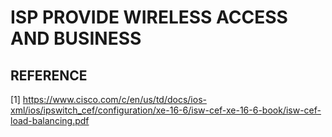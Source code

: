 # ISP PROVIDE WIRELESS ACCESS AND BUSINESS

## REFERENCE

[1] <https://www.cisco.com/c/en/us/td/docs/ios-xml/ios/ipswitch_cef/configuration/xe-16-6/isw-cef-xe-16-6-book/isw-cef-load-balancing.pdf>